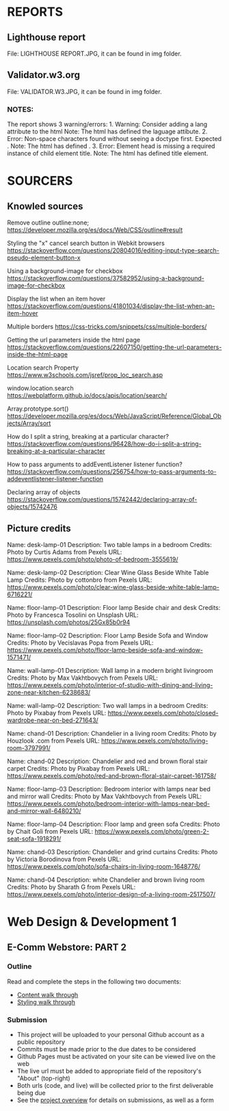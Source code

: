 # REPORTS
## Lighthouse report
File: LIGHTHOUSE REPORT.JPG, it can be found in img folder.
## Validator.w3.org
File: VALIDATOR.W3.JPG,  it can be found in img folder.
### NOTES:
The report shows 3 warning/errors:
    1. Warning: Consider adding a lang attribute to the html
       Note: The html has defined the laguage attibute.
    2. Error: Non-space characters found without seeing a doctype first. Expected <!DOCTYPE html>.
       Note: The html has defined <!DOCTYPE html>.
    3. Error: Element head is missing a required instance of child element title.
       Note: The html has defined title element.

# SOURCERS
## Knowled sources

Remove outline outline:none;
https://developer.mozilla.org/es/docs/Web/CSS/outline#result

Styling the "x" cancel search button in Webkit browsers
https://stackoverflow.com/questions/20804016/editing-input-type-search-pseudo-element-button-x

Using a background-image for checkbox
https://stackoverflow.com/questions/37582952/using-a-background-image-for-checkbox

Display the list when an item hover
https://stackoverflow.com/questions/41801034/display-the-list-when-an-item-hover

Multiple borders
https://css-tricks.com/snippets/css/multiple-borders/


Getting the url parameters inside the html page
https://stackoverflow.com/questions/22607150/getting-the-url-parameters-inside-the-html-page


Location search Property
https://www.w3schools.com/jsref/prop_loc_search.asp


window.location.search
https://webplatform.github.io/docs/apis/location/search/


Array.prototype.sort()
https://developer.mozilla.org/es/docs/Web/JavaScript/Reference/Global_Objects/Array/sort


How do I split a string, breaking at a particular character?
https://stackoverflow.com/questions/96428/how-do-i-split-a-string-breaking-at-a-particular-character


How to pass arguments to addEventListener listener function?
https://stackoverflow.com/questions/256754/how-to-pass-arguments-to-addeventlistener-listener-function

Declaring array of objects
https://stackoverflow.com/questions/15742442/declaring-array-of-objects/15742476



## Picture credits

Name:	desk-lamp-01	Description:	Two table lamps in a bedroom	Credits:	Photo by Curtis Adams from Pexels	URL:	https://www.pexels.com/photo/photo-of-bedroom-3555619/

Name:	desk-lamp-02	Description:	Clear Wine Glass Beside White Table Lamp	Credits:	Photo by cottonbro from Pexels	URL:	https://www.pexels.com/photo/clear-wine-glass-beside-white-table-lamp-6716221/

Name:	floor-lamp-01	Description:	Floor lamp Beside chair and desk	Credits:	Photo by Francesca Tosolini on Unsplash	URL:	https://unsplash.com/photos/25Gx85b0r94				

Name:	floor-lamp-02	Description:	Floor Lamp Beside Sofa and Window	Credits:	Photo by Vecislavas Popa from Pexels	URL:	https://www.pexels.com/photo/floor-lamp-beside-sofa-and-window-1571471/				

Name:	wall-lamp-01	Description:	Wall lamp in a modern bright livingroom	Credits:	Photo by Max Vakhtbovych from Pexels	URL:	https://www.pexels.com/photo/interior-of-studio-with-dining-and-living-zone-near-kitchen-6238683/				

Name:	wall-lamp-02	Description:	Two wall lamps in a bedroom	Credits:	Photo by Pixabay from Pexels 	URL:	https://www.pexels.com/photo/closed-wardrobe-near-on-bed-271643/

Name:	chand-01	Description:	Chandelier in a living room	Credits:	Photo by Houzlook .com from Pexels	URL:	https://www.pexels.com/photo/living-room-3797991/

Name:	chand-02	Description:	Chandelier and red and brown floral stair carpet	Credits:	Photo by  Pixabay  from Pexels	URL:	https://www.pexels.com/photo/red-and-brown-floral-stair-carpet-161758/

Name:	floor-lamp-03	Description:	Bedroom interior with lamps near bed and mirror wall	Credits:	Photo by Max Vakhtbovych  from Pexels	URL:	https://www.pexels.com/photo/bedroom-interior-with-lamps-near-bed-and-mirror-wall-6480210/

Name:	floor-lamp-04	Description:	Floor lamp and green sofa	Credits:	Photo by Chait Goli  from Pexels	URL:	https://www.pexels.com/photo/green-2-seat-sofa-1918291/

Name:	chand-03	Description:	Chandelier and grind curtains	Credits:	Photo by Victoria Borodinova  from Pexels	URL:	https://www.pexels.com/photo/sofa-chairs-in-living-room-1648776/

Name:	chand-04	Description:	white Chandelier and brown living room	Credits:	Photo by Sharath G  from Pexels	URL:	https://www.pexels.com/photo/interior-design-of-a-living-room-2517507/











# Web Design & Development 1
## E-Comm Webstore: PART 2

### Outline

Read and complete the steps in the following two documents:

- [Content walk through](https://www.notion.so/juneate/Webstore-Part-2-Content-82e34001fca54aac93b7d1e9053a5927)
- [Styling walk through](https://www.notion.so/juneate/Webstore-Part-2-Style-b057567610534569b33fb5bfdb34ce6b)

### Submission

- This project will be uploaded to your personal Github account as a public repository
- Commits must be made prior to the due dates to be considered
- Github Pages must be activated on your site can be viewed live on the web
- The live url must be added to appropriate field of the repository's "About" (top-right)
- Both urls (code, and live) will be collected prior to the first deliverable being due
- See the [project overview](https://www.notion.so/juneate/Project-Webstore-28443f753b344d60b0176a24e14f17c9) for details on submissions, as well as a form
